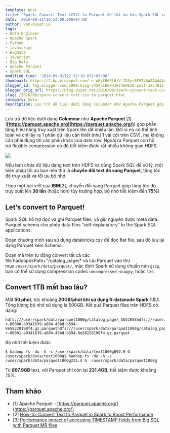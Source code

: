 ```yaml
---
template: post
title: 'Spark: Convert Text (CSV) to Parquet để tối ưu hóa Spark SQL và HDFS'
date: '2016-09-21T10:54:00.000+07:00'
author: Van-Duyet Le
tags:
- Data Engineer
- Apache Spark
- Python
- javascript
- BigData
- Javácript
- Big Data
- Apache Parquet
- Spark SQL
modified_time: '2018-09-01T22:32:18.872+07:00'
thumbnail: https://2.bp.blogspot.com/-e_wBjtB6Fl0/V-ID3ys6F9I/AAAAAAAAd_k/jRxF8H344KM_ywgsxVfQAPy3GDXAd1_fQCK4B/s1600/parquet-logo.png
blogger_id: tag:blogger.com,1999:blog-3454518094181460838.post-1854812732983668692
blogger_orig_url: https://blog.duyet.net/2016/09/spark-convert-text-csv-to-parquet.html
slug: /2016/09/spark-convert-text-csv-to-parquet.html
category: Data
description: Lưu trữ dữ liệu dưới dạng Columnar như Apache Parquet góp phần tăng hiệu năng truy xuất trên Spark lên rất nhiều lần. Bởi vì nó có thể tính toán và chỉ lấy ra 1 phần dữ liệu cần thiết (như 1 vài cột trên CSV), mà không cần phải đụng tới các phần khác của data row. Ngoài ra Parquet còn hỗ trợ flexible compression do đó tiết kiệm được rất nhiều không gian HDFS.  
---
```


Lưu trữ dữ liệu dưới dạng **Columnar** như **Apache Parquet** \[1\] (**[https://parquet.apache.org](https://parquet.apache.org/)**) góp phần tăng hiệu năng truy xuất trên Spark lên rất nhiều lần. Bởi vì nó có thể tính toán và chỉ lấy ra 1 phần dữ liệu cần thiết (như 1 vài cột trên CSV), mà không cần phải đụng tới các phần khác của data row. Ngoài ra Parquet còn hỗ trợ flexible compression do đó tiết kiệm được rất nhiều không gian HDFS.  
  

[![](https://2.bp.blogspot.com/-e_wBjtB6Fl0/V-ID3ys6F9I/AAAAAAAAd_k/jRxF8H344KM_ywgsxVfQAPy3GDXAd1_fQCK4B/s1600/parquet-logo.png)](http://saveto.co/O9kwvB)

  
Nếu bạn chứa dữ liệu dạng text trên HDFS và dùng Spark SQL để xử lý, một biện pháp tối ưu bạn nên thử là **chuyển đổi text đó sang Parquet**, tăng tốc độ truy xuất và tối ưu bộ nhớ.  
  
Theo một bài viết của **IBM**\[2\], chuyển đổi sang Parquet giúp tăng tốc độ truy xuất lên **30 lần** (hoặc hơn) tùy trường hợp, bộ nhớ tiết kiệm đến **75%**!  

## Let’s convert to Parquet!

Spark SQL hỗ trợ đọc và ghi Parquet files, và giữ nguyên được meta data. Parquet schema cho phép data files “self-explanatory” to the Spark SQL applications.  
  
Đoạn chương trình sau sử dụng databricks.csv để đọc flat file, sau đó lưu lại dạng Parquet kèm Schema.  
  
Đoạn mã trên tự động convert tất cả các file hadoopdsPath+"/catalog\_page/\* và lưu Parquet vào thư mục `/user/spark/data/parquet/`, mặc định Spark sử dụng chuẩn nén `gzip`, bạn có thể sử dụng compression codec `uncompressed`, `snappy`, hoặc `lzo`.  

## Convert 1TB mất bao lâu?

Mất **50 phút**, tức khoảng **20GB/phút khi sử dụng 6-datanode Spark 1.5.1**. Tổng lượng bộ nhớ sử dụng là 500GB. Kết quả Parquet files trên HDFS có dạng:  
  

    hdfs:///user/spark/data/parquet1000g/catalog_page/_SUCCESShdfs:///user/spark/data/parquet1000g/catalog_page/_common_metadatahdfs:///user/spark/data/parquet1000g/catalog_page/_metadatahdfs:///user/spark/data/parquet1000g/catalog_page/part-r-00000-a9341639-a804-45bd-b594-8e58220190f4.gz.parquethdfs:///user/spark/data/parquet1000g/catalog_page/part-r-00001-a9341639-a804-45bd-b594-8e58220190f4.gz.parquet

  
Bộ nhớ tiết kiệm được  
  

    $ hadoop fs -du -h -s /user/spark/data/text1000g897.9 G  /user/spark/data/text1000g$ hadoop fs -du -h -s /user/spark/data/parquet1000g231.4 G  /user/spark/data/parquet1000g

  
Từ **897.9GB** text, với Parquet chỉ còn lại **231.4GB,** tiết kiệm được khoảng 75%.  

## Tham khảo

*   \[1\] Apache Parquet - [https://parquet.apache.org/](https://parquet.apache.org/)
*   \[2\] [How-to: Convert Text to Parquet in Spark to Boost Performance](https://developer.ibm.com/hadoop/2015/12/03/parquet-for-spark-sql/)
*   \[3\] [Performance impact of accessing TIMESTAMP fields from Big SQL with Parquet MR files](https://developer.ibm.com/hadoop/2016/08/11/performance-impact-of-accessing-timestamp-fields-from-big-sql-with-parquet-mr-files/)